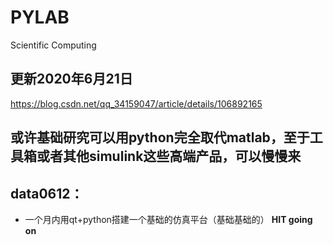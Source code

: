 # PYLAB
Scientific Computing


## 更新2020年6月21日
https://blog.csdn.net/qq_34159047/article/details/106892165
## 或许基础研究可以用python完全取代matlab，至于工具箱或者其他simulink这些高端产品，可以慢慢来
## data0612：
- 一个月内用qt+python搭建一个基础的仿真平台（基础基础的）
**HIT going on**
